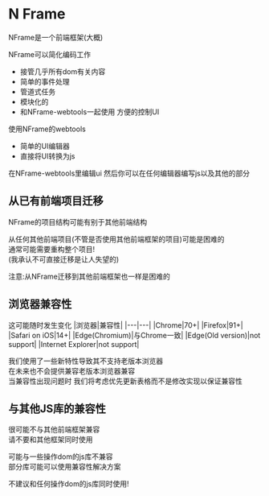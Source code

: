 # N Frame
NFrame是一个前端框架(大概)

NFrame可以简化编码工作
* 接管几乎所有dom有关内容
* 简单的事件处理
* 管道式任务
* 模块化的
* 和NFrame-webtools一起使用 方便的控制UI

使用NFrame的webtools
* 简单的UI编辑器
* 直接将UI转换为js

在NFrame-webtools里编辑ui 然后你可以在任何编辑器编写js以及其他的部分

## 从已有前端项目迁移
NFrame的项目结构可能有别于其他前端结构

从任何其他前端项目(不管是否使用其他前端框架的项目)可能是困难的   
通常可能需要重构整个项目!   
(我承认不可直接迁移是让人失望的)   

注意:从NFrame迁移到其他前端框架也一样是困难的   

## 浏览器兼容性
这可能随时发生变化
|浏览器|兼容性|
|---|---|
|Chrome|70+|
|Firefox|91+|
|Safari on iOS|14+|
|Edge(Chromium)|与Chrome一致|
|Edge(Old version)|not support|
|Internet Explorer|not support|

我们使用了一些新特性导致其不支持老版本浏览器   
在未来也不会提供兼容老版本浏览器兼容   
当兼容性出现问题时 我们将考虑优先更新表格而不是修改实现以保证兼容性   

## 与其他JS库的兼容性
很可能不与其他前端框架兼容   
请不要和其他框架同时使用   

可能与一些操作dom的js库不兼容   
部分库可能可以使用兼容性解决方案   

不建议和任何操作dom的js库同时使用!